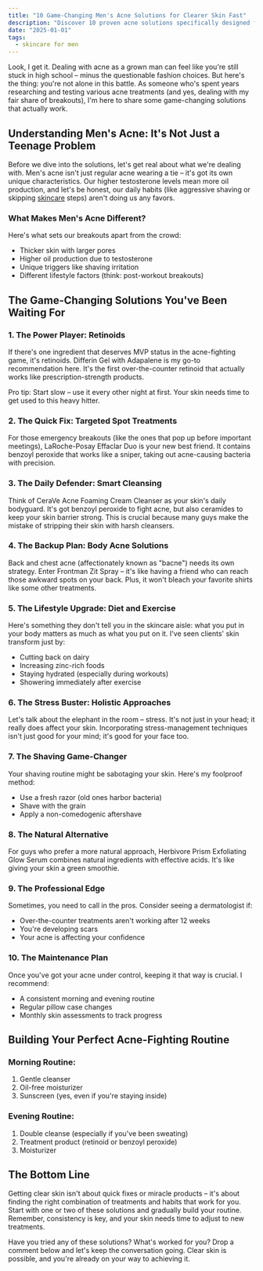 ```yaml
---
title: "10 Game-Changing Men's Acne Solutions for Clearer Skin Fast"
description: "Discover 10 proven acne solutions specifically designed for men's skin. From powerful treatments to expert tips, get the clear skin you deserve with our comprehensive guide."
date: "2025-01-01"
tags:
  - skincare for men
---
```


Look, I get it. Dealing with acne as a grown man can feel like you're still stuck in high school – minus the questionable fashion choices. But here's the thing: you're not alone in this battle. As someone who's spent years researching and testing various acne treatments (and yes, dealing with my fair share of breakouts), I'm here to share some game-changing solutions that actually work.

<!--[Insert image: A confident man with clear skin looking in the mirror]-->

## Understanding Men's Acne: It's Not Just a Teenage Problem

Before we dive into the solutions, let's get real about what we're dealing with. Men's acne isn't just regular acne wearing a tie – it's got its own unique characteristics. Our higher testosterone levels mean more oil production, and let's be honest, our daily habits (like aggressive shaving or skipping [skincare](./skincare-for-men/) steps) aren't doing us any favors.

### What Makes Men's Acne Different?

Here's what sets our breakouts apart from the crowd:
- Thicker skin with larger pores
- Higher oil production due to testosterone
- Unique triggers like shaving irritation
- Different lifestyle factors (think: post-workout breakouts)

## The Game-Changing Solutions You've Been Waiting For

### 1. The Power Player: Retinoids
If there's one ingredient that deserves MVP status in the acne-fighting game, it's retinoids. Differin Gel with Adapalene is my go-to recommendation here. It's the first over-the-counter retinoid that actually works like prescription-strength products.

Pro tip: Start slow – use it every other night at first. Your skin needs time to get used to this heavy hitter.

### 2. The Quick Fix: Targeted Spot Treatments
For those emergency breakouts (like the ones that pop up before important meetings), LaRoche-Posay Effaclar Duo is your new best friend. It contains benzoyl peroxide that works like a sniper, taking out acne-causing bacteria with precision.

### 3. The Daily Defender: Smart Cleansing
Think of CeraVe Acne Foaming Cream Cleanser as your skin's daily bodyguard. It's got benzoyl peroxide to fight acne, but also ceramides to keep your skin barrier strong. This is crucial because many guys make the mistake of stripping their skin with harsh cleansers.

### 4. The Backup Plan: Body Acne Solutions
Back and chest acne (affectionately known as "bacne") needs its own strategy. Enter Frontman Zit Spray – it's like having a friend who can reach those awkward spots on your back. Plus, it won't bleach your favorite shirts like some other treatments.

### 5. The Lifestyle Upgrade: Diet and Exercise
Here's something they don't tell you in the skincare aisle: what you put in your body matters as much as what you put on it. I've seen clients' skin transform just by:
- Cutting back on dairy
- Increasing zinc-rich foods
- Staying hydrated (especially during workouts)
- Showering immediately after exercise

### 6. The Stress Buster: Holistic Approaches
Let's talk about the elephant in the room – stress. It's not just in your head; it really does affect your skin. Incorporating stress-management techniques isn't just good for your mind; it's good for your face too.

### 7. The Shaving Game-Changer
Your shaving routine might be sabotaging your skin. Here's my foolproof method:
- Use a fresh razor (old ones harbor bacteria)
- Shave with the grain
- Apply a non-comedogenic aftershave

### 8. The Natural Alternative
For guys who prefer a more natural approach, Herbivore Prism Exfoliating Glow Serum combines natural ingredients with effective acids. It's like giving your skin a green smoothie.

### 9. The Professional Edge
Sometimes, you need to call in the pros. Consider seeing a dermatologist if:
- Over-the-counter treatments aren't working after 12 weeks
- You're developing scars
- Your acne is affecting your confidence

### 10. The Maintenance Plan
Once you've got your acne under control, keeping it that way is crucial. I recommend:
- A consistent morning and evening routine
- Regular pillow case changes
- Monthly skin assessments to track progress

## Building Your Perfect Acne-Fighting Routine

<!--[Insert table: Morning vs. Evening Routine with recommended products]-->

### Morning Routine:
1. Gentle cleanser
2. Oil-free moisturizer
3. Sunscreen (yes, even if you're staying inside)

### Evening Routine:
1. Double cleanse (especially if you've been sweating)
2. Treatment product (retinoid or benzoyl peroxide)
3. Moisturizer

## The Bottom Line

Getting clear skin isn't about quick fixes or miracle products – it's about finding the right combination of treatments and habits that work for you. Start with one or two of these solutions and gradually build your routine. Remember, consistency is key, and your skin needs time to adjust to new treatments.

Have you tried any of these solutions? What's worked for you? Drop a comment below and let's keep the conversation going. Clear skin is possible, and you're already on your way to achieving it.